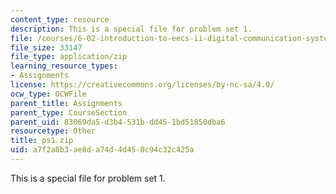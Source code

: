 ```yaml
---
content_type: resource
description: This is a special file for problem set 1.
file: /courses/6-02-introduction-to-eecs-ii-digital-communication-systems-fall-2012/a7f2a8b3ae8da74d4d450c94c32c425a_ps1.zip
file_size: 33147
file_type: application/zip
learning_resource_types:
- Assignments
license: https://creativecommons.org/licenses/by-nc-sa/4.0/
ocw_type: OCWFile
parent_title: Assignments
parent_type: CourseSection
parent_uid: 83069da5-d3b4-531b-dd45-1bd51850dba6
resourcetype: Other
title: ps1.zip
uid: a7f2a8b3-ae8d-a74d-4d45-0c94c32c425a
---
```

This is a special file for problem set 1.